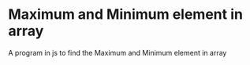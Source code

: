# Maximum and Minimum element in array
 A program in js to find the Maximum and Minimum element in array
